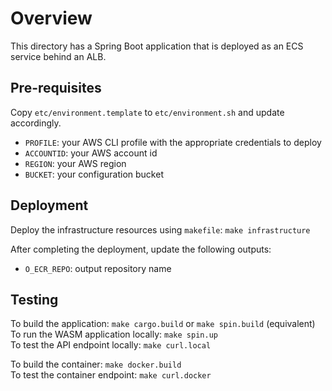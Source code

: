 # Overview
This directory has a Spring Boot application that is deployed as an ECS service behind an ALB.

## Pre-requisites
Copy `etc/environment.template` to `etc/environment.sh` and update accordingly.
* `PROFILE`: your AWS CLI profile with the appropriate credentials to deploy
* `ACCOUNTID`: your AWS account id
* `REGION`: your AWS region
* `BUCKET`: your configuration bucket

## Deployment
Deploy the infrastructure resources using `makefile`: `make infrastructure`

After completing the deployment, update the following outputs:
* `O_ECR_REPO`: output repository name

## Testing
To build the application: `make cargo.build` or `make spin.build` (equivalent)  
To run the WASM application locally: `make spin.up`  
To test the API endpoint locally: `make curl.local`

To build the container: `make docker.build`  
To test the container endpoint: `make curl.docker`